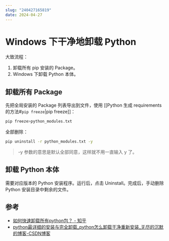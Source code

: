 ```yaml
---
slug: "240427165819"
date: 2024-04-27
---
```


# Windows 下干净地卸载 Python

大致流程：

1. 卸载所有 pip 安装的 Package。
2. Windows 下卸载 Python 本体。

## 卸载所有 Package

先把全局安装的 Package 列表导出到文件，使用 [[Python 生成 requirements 的方法#`pip freeze`|pip freeze]]：

``` bash
pip freeze>python_modules.txt
```

全部删除：

``` bash
pip uninstall -r python_modules.txt -y
```

> -y 参数的意思是默认全部同意，这样就不用一直输入 y 了。

## 卸载 Python 本体

需要对应版本的 Python 安装程序。运行后，点击 Uninstall。完成后，手动删除 Python 安装目录中剩余的文件。

## 参考

- [如何快速卸载所有python包？ - 知乎](https://zhuanlan.zhihu.com/p/162698236)
- [python最详细的安装与完全卸载_python怎么卸载干净重新安装_无尽的沉默的博客-CSDN博客](https://blog.csdn.net/hgnuxc_1993/article/details/114675594)
